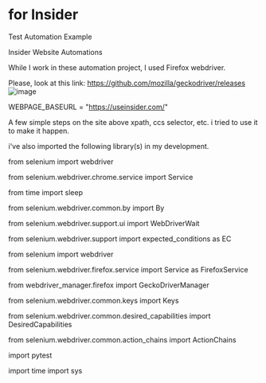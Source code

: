 # for Insider

Test Automation Example

Insider Website Automations

While I work in these automation project, I used Firefox webdriver.

Please, look at this link:
https://github.com/mozilla/geckodriver/releases
![image](https://user-images.githubusercontent.com/74399824/210509205-80d8b50b-6449-4319-bf87-561121445545.png)

WEBPAGE_BASEURL = "https://useinsider.com/"

A few simple steps on the site above xpath, ccs selector, etc. i tried to use it to make it happen.

i've also imported the following library(s) in my development.

from selenium import webdriver

from selenium.webdriver.chrome.service import Service

from time import sleep

from selenium.webdriver.common.by import By

from selenium.webdriver.support.ui import WebDriverWait

from selenium.webdriver.support import expected_conditions as EC

from selenium import webdriver

from selenium.webdriver.firefox.service import Service as FirefoxService

from webdriver_manager.firefox import GeckoDriverManager

from selenium.webdriver.common.keys import Keys

from selenium.webdriver.common.desired_capabilities import DesiredCapabilities

from selenium.webdriver.common.action_chains import ActionChains

import pytest

import time
import sys

